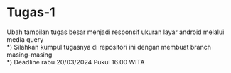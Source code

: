 # Tugas-1
Ubah tampilan tugas besar menjadi responsif ukuran layar android melalui media query <br>
*) Silahkan kumpul tugasnya di repositori ini dengan membuat branch masing-masing <br>
*) Deadline rabu 20/03/2024 Pukul 16.00 WITA
